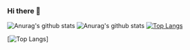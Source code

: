 ### Hi there 👋
![Anurag's github stats](https://github-readme-stats.vercel.app/api?username=islanddddddd&show_icons=true&theme=dracula)
![Anurag's github stats](https://github-readme-stats.vercel.app/api?username=islanddddddd&show_icons=true&theme=transparent)
[![Top Langs](https://github-readme-stats.vercel.app/api/top-langs/?username=islanddddddd)](https://github.com/anuraghazra/github-readme-stats)

[![Top Langs](https://github-readme-stats.vercel.app/api/top-langs/?username=islanddddddd&layout=compact)]
<!--
**islanddddddd/islanddddddd** is a ✨ _special_ ✨ repository because its `README.md` (this file) appears on your GitHub profile.

Here are some ideas to get you started:

- 🔭 I’m currently working on ...
- 🌱 I’m currently learning ...
- 👯 I’m looking to collaborate on ...
- 🤔 I’m looking for help with ...
- 💬 Ask me about ...
- 📫 How to reach me: ...
- 😄 Pronouns: ...
- ⚡ Fun fact: ...
-->
